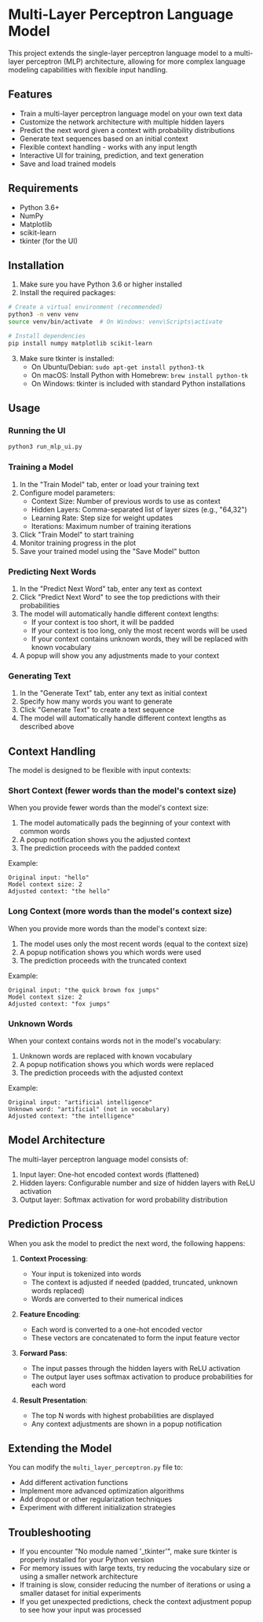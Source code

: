 # Multi-Layer Perceptron Language Model

This project extends the single-layer perceptron language model to a multi-layer perceptron (MLP) architecture, allowing for more complex language modeling capabilities with flexible input handling.

## Features

- Train a multi-layer perceptron language model on your own text data
- Customize the network architecture with multiple hidden layers
- Predict the next word given a context with probability distributions
- Generate text sequences based on an initial context
- Flexible context handling - works with any input length
- Interactive UI for training, prediction, and text generation
- Save and load trained models

## Requirements

- Python 3.6+
- NumPy
- Matplotlib
- scikit-learn
- tkinter (for the UI)

## Installation

1. Make sure you have Python 3.6 or higher installed
2. Install the required packages:

```bash
# Create a virtual environment (recommended)
python3 -m venv venv
source venv/bin/activate  # On Windows: venv\Scripts\activate

# Install dependencies
pip install numpy matplotlib scikit-learn
```

3. Make sure tkinter is installed:
   - On Ubuntu/Debian: `sudo apt-get install python3-tk`
   - On macOS: Install Python with Homebrew: `brew install python-tk`
   - On Windows: tkinter is included with standard Python installations

## Usage

### Running the UI

```bash
python3 run_mlp_ui.py
```

### Training a Model

1. In the "Train Model" tab, enter or load your training text
2. Configure model parameters:
   - Context Size: Number of previous words to use as context
   - Hidden Layers: Comma-separated list of layer sizes (e.g., "64,32")
   - Learning Rate: Step size for weight updates
   - Iterations: Maximum number of training iterations
3. Click "Train Model" to start training
4. Monitor training progress in the plot
5. Save your trained model using the "Save Model" button

### Predicting Next Words

1. In the "Predict Next Word" tab, enter any text as context
2. Click "Predict Next Word" to see the top predictions with their probabilities
3. The model will automatically handle different context lengths:
   - If your context is too short, it will be padded
   - If your context is too long, only the most recent words will be used
   - If your context contains unknown words, they will be replaced with known vocabulary
4. A popup will show you any adjustments made to your context

### Generating Text

1. In the "Generate Text" tab, enter any text as initial context
2. Specify how many words you want to generate
3. Click "Generate Text" to create a text sequence
4. The model will automatically handle different context lengths as described above

## Context Handling

The model is designed to be flexible with input contexts:

### Short Context (fewer words than the model's context size)

When you provide fewer words than the model's context size:
1. The model automatically pads the beginning of your context with common words
2. A popup notification shows you the adjusted context
3. The prediction proceeds with the padded context

Example:
```
Original input: "hello"
Model context size: 2
Adjusted context: "the hello"
```

### Long Context (more words than the model's context size)

When you provide more words than the model's context size:
1. The model uses only the most recent words (equal to the context size)
2. A popup notification shows you which words were used
3. The prediction proceeds with the truncated context

Example:
```
Original input: "the quick brown fox jumps"
Model context size: 2
Adjusted context: "fox jumps"
```

### Unknown Words

When your context contains words not in the model's vocabulary:
1. Unknown words are replaced with known vocabulary
2. A popup notification shows you which words were replaced
3. The prediction proceeds with the adjusted context

Example:
```
Original input: "artificial intelligence"
Unknown word: "artificial" (not in vocabulary)
Adjusted context: "the intelligence"
```

## Model Architecture

The multi-layer perceptron language model consists of:

1. Input layer: One-hot encoded context words (flattened)
2. Hidden layers: Configurable number and size of hidden layers with ReLU activation
3. Output layer: Softmax activation for word probability distribution

## Prediction Process

When you ask the model to predict the next word, the following happens:

1. **Context Processing**:
   - Your input is tokenized into words
   - The context is adjusted if needed (padded, truncated, unknown words replaced)
   - Words are converted to their numerical indices

2. **Feature Encoding**:
   - Each word is converted to a one-hot encoded vector
   - These vectors are concatenated to form the input feature vector

3. **Forward Pass**:
   - The input passes through the hidden layers with ReLU activation
   - The output layer uses softmax activation to produce probabilities for each word

4. **Result Presentation**:
   - The top N words with highest probabilities are displayed
   - Any context adjustments are shown in a popup notification

## Extending the Model

You can modify the `multi_layer_perceptron.py` file to:

- Add different activation functions
- Implement more advanced optimization algorithms
- Add dropout or other regularization techniques
- Experiment with different initialization strategies

## Troubleshooting

- If you encounter "No module named '_tkinter'", make sure tkinter is properly installed for your Python version
- For memory issues with large texts, try reducing the vocabulary size or using a smaller network architecture
- If training is slow, consider reducing the number of iterations or using a smaller dataset for initial experiments
- If you get unexpected predictions, check the context adjustment popup to see how your input was processed